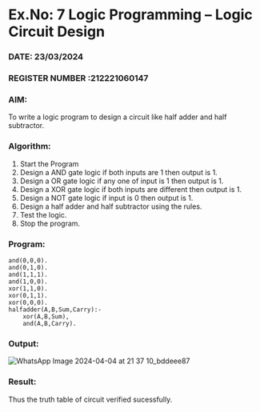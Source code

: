 # Ex.No: 7  Logic Programming –  Logic Circuit Design
### DATE: 23/03/2024                                                                           
### REGISTER NUMBER :212221060147 
### AIM: 
To write a logic program to design a circuit like half adder and half subtractor.
###  Algorithm:
1. Start the Program
2. Design a AND gate logic if both inputs are 1 then output is 1.
3. Design a OR gate logic if any one of input is 1 then output is 1.
4. Design a XOR gate logic if both inputs are different then output is 1.
5. Design a NOT gate logic if input is 0 then output is 1.
6. Design a half adder and half subtractor using the rules.
7. Test the logic.
8. Stop the program.

### Program:
```
and(0,0,0).
and(0,1,0).
and(1,1,1).
and(1,0,0).
xor(1,1,0).
xor(0,1,1).
xor(0,0,0).
halfadder(A,B,Sum,Carry):-
    xor(A,B,Sum),
    and(A,B,Carry).
```











### Output:
![WhatsApp Image 2024-04-04 at 21 37 10_bddeee87](https://github.com/DrUmaRaniV/AI_Lab_2023-24/assets/166032806/b208924f-5ed3-41db-b383-d5ed5a76da3f)




### Result:
Thus the truth table of circuit verified sucessfully.
